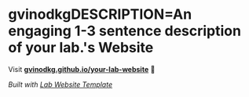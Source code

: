 
# gvinodkgDESCRIPTION=An engaging 1-3 sentence description of your lab.'s Website

Visit **[gvinodkg.github.io/your-lab-website](https://gvinodkg.github.io/your-lab-website)** 🚀

_Built with [Lab Website Template](https://greene-lab.gitbook.io/lab-website-template-docs)_
